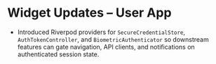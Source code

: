 # Widget Updates – User App

- Introduced Riverpod providers for `SecureCredentialStore`, `AuthTokenController`, and `BiometricAuthenticator` so downstream features can gate navigation, API clients, and notifications on authenticated session state.
